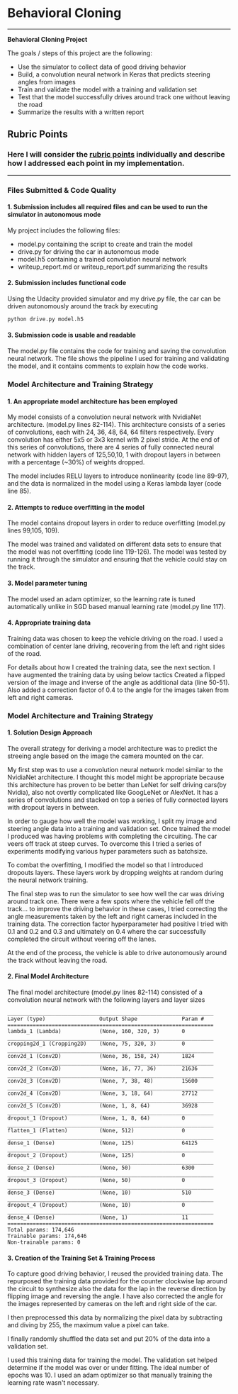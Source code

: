 # **Behavioral Cloning** 

---

**Behavioral Cloning Project**

The goals / steps of this project are the following:
* Use the simulator to collect data of good driving behavior
* Build, a convolution neural network in Keras that predicts steering angles from images
* Train and validate the model with a training and validation set
* Test that the model successfully drives around track one without leaving the road
* Summarize the results with a written report

## Rubric Points
### Here I will consider the [rubric points](https://review.udacity.com/#!/rubrics/432/view) individually and describe how I addressed each point in my implementation.  

---
### Files Submitted & Code Quality

#### 1. Submission includes all required files and can be used to run the simulator in autonomous mode

My project includes the following files:
* model.py containing the script to create and train the model
* drive.py for driving the car in autonomous mode
* model.h5 containing a trained convolution neural network 
* writeup_report.md or writeup_report.pdf summarizing the results

#### 2. Submission includes functional code
Using the Udacity provided simulator and my drive.py file, the car can be driven autonomously around the track by executing 
```sh
python drive.py model.h5
```

#### 3. Submission code is usable and readable

The model.py file contains the code for training and saving the convolution neural network. The file shows the pipeline I used for training and validating the model, and it contains comments to explain how the code works.

### Model Architecture and Training Strategy

#### 1. An appropriate model architecture has been employed

My model consists of a convolution neural network with NvidiaNet architecture. (model.py lines 82-114).
This architecture consists of a series of convolutions, each with 24, 36, 48, 64, 64 filters respectively. 
Every convolution has either 5x5 or 3x3 kernel with 2 pixel stride. At the end of this series of convolutions, there are 4 series of fully connected neural network with hidden layers of 125,50,10, 1 with dropout layers in between with a percentage (~30%) of weights dropped.

The model includes RELU layers to introduce nonlinearity (code line 89-97), and the data is normalized in the model using a Keras lambda layer (code line 85). 

#### 2. Attempts to reduce overfitting in the model

The model contains dropout layers in order to reduce overfitting (model.py lines 99,105, 109). 

The model was trained and validated on different data sets to ensure that the model was not overfitting (code line 119-126). The model was tested by running it through the simulator and ensuring that the vehicle could stay on the track.

#### 3. Model parameter tuning

The model used an adam optimizer, so the learning rate is tuned automatically unlike in SGD based manual learning rate (model.py line 117).

#### 4. Appropriate training data

Training data was chosen to keep the vehicle driving on the road. I used a combination of center lane driving, recovering from the left and right sides of the road.

For details about how I created the training data, see the next section. I have augmented the training data by using below tactics
Created a flipped version of the image and inverse of the angle as additional data (line 50-51). Also added a correction factor of 0.4 to the angle for the images taken from left and right cameras.

### Model Architecture and Training Strategy

#### 1. Solution Design Approach

The overall strategy for deriving a model architecture was to predict the streeing angle based on the image the camera mounted on the car. 

My first step was to use a convolution neural network model similar to the NvidiaNet architecture. I thought this model might be appropriate because this architecture has proven to be better than LeNet for self driving cars(by Nvidia), also not overtly complicated like GoogLeNet or AlexNet. It has a series of convolutions and stacked on top a series of fully connected layers with dropout layers in between.

In order to gauge how well the model was working, I split my image and steering angle data into a training and validation set. Once trained the model I produced was having problems with completing the circuiting. The car veers off track at steep curves. To overcome this I tried a series of experiments modifying various hyper parameters such as batchsize. 

To combat the overfitting, I modified the model so that I introduced dropouts layers. These layers work by dropping weights at random during the neural network training.

The final step was to run the simulator to see how well the car was driving around track one. There were a few spots where the vehicle fell off the track... to improve the driving behavior in these cases, I tried correcting the angle measurements taken by the left and right cameras included in the training data. The correction factor hyperparameter had positive I tried with 0.1 and 0.2 and 0.3 and ultimately on 0.4 where the car successfully completed the circuit without veering off the lanes.

At the end of the process, the vehicle is able to drive autonomously around the track without leaving the road.

#### 2. Final Model Architecture

The final model architecture (model.py lines 82-114) consisted of a convolution neural network with the following layers and layer sizes

```
_________________________________________________________________
Layer (type)                 Output Shape              Param #   
=================================================================
lambda_1 (Lambda)            (None, 160, 320, 3)       0         
_________________________________________________________________
cropping2d_1 (Cropping2D)    (None, 75, 320, 3)        0         
_________________________________________________________________
conv2d_1 (Conv2D)            (None, 36, 158, 24)       1824      
_________________________________________________________________
conv2d_2 (Conv2D)            (None, 16, 77, 36)        21636     
_________________________________________________________________
conv2d_3 (Conv2D)            (None, 7, 38, 48)         15600     
_________________________________________________________________
conv2d_4 (Conv2D)            (None, 3, 18, 64)         27712     
_________________________________________________________________
conv2d_5 (Conv2D)            (None, 1, 8, 64)          36928     
_________________________________________________________________
dropout_1 (Dropout)          (None, 1, 8, 64)          0         
_________________________________________________________________
flatten_1 (Flatten)          (None, 512)               0         
_________________________________________________________________
dense_1 (Dense)              (None, 125)               64125     
_________________________________________________________________
dropout_2 (Dropout)          (None, 125)               0         
_________________________________________________________________
dense_2 (Dense)              (None, 50)                6300      
_________________________________________________________________
dropout_3 (Dropout)          (None, 50)                0         
_________________________________________________________________
dense_3 (Dense)              (None, 10)                510       
_________________________________________________________________
dropout_4 (Dropout)          (None, 10)                0         
_________________________________________________________________
dense_4 (Dense)              (None, 1)                 11        
=================================================================
Total params: 174,646
Trainable params: 174,646
Non-trainable params: 0

```

#### 3. Creation of the Training Set & Training Process

To capture good driving behavior, I reused the provided training data. The repurposed the training data provided for the counter clockwise lap around the circuit to synthesize also the data for the lap in the reverse direction by flipping image and reversing the angle. I have also corrected the angle for the images represented by cameras on the left and right side of the car.

I then preprocessed this data by normalizing the pixel data by subtracting and diving by 255, the maximum value a pixel can take.

I finally randomly shuffled the data set and put 20% of the data into a validation set. 

I used this training data for training the model. The validation set helped determine if the model was over or under fitting. The ideal number of epochs was 10. I used an adam optimizer so that manually training the learning rate wasn't necessary.
